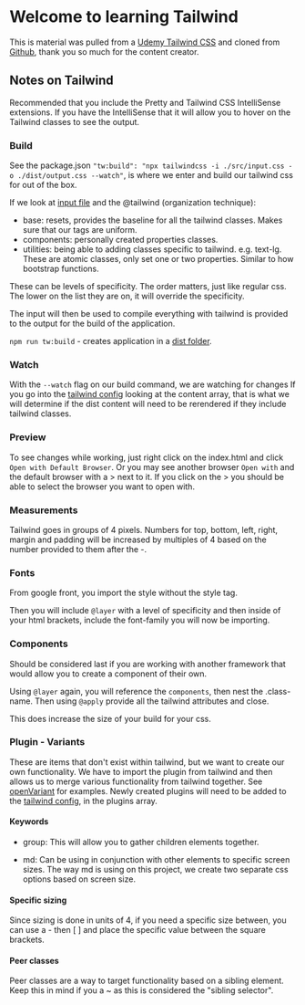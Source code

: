 # Welcome to learning Tailwind

This is material was pulled from a [Udemy Tailwind CSS](https://www.udemy.com/course/tailwind-css-zero-to-hero/learn/lecture/34264324#overview) and cloned from [Github](https://github.com/tomphill/tailwind-course-starter), thank you so much for the content creator.

## Notes on Tailwind

Recommended that you include the Pretty and Tailwind CSS IntelliSense extensions.
If you have the IntelliSense that it will allow you to hover on the Tailwind classes to see the output.

### Build

See the package.json `"tw:build": "npx tailwindcss -i ./src/input.css -o ./dist/output.css --watch"`, is where we enter and build our tailwind css for out of the box.

If we look at [input file](./src/input.css) and the @tailwind (organization technique):

- base: resets, provides the baseline for all the tailwind classes. Makes sure that our tags are uniform.
- components: personally created properties classes.
- utilities: being able to adding classes specific to tailwind. e.g. text-lg. These are atomic classes, only set one or two properties. Similar to how bootstrap functions.

These can be levels of specificity. The order matters, just like regular css. The lower on the list they are on, it will override the specificity.

The input will then be used to compile everything with tailwind is provided to the output for the build of the application.

`npm run tw:build` - creates application in a [dist folder](./dist/output.css).

### Watch

With the `--watch` flag on our build command, we are watching for changes   If you go into the [tailwind config](./tailwind.config.js) looking at the content array, that is what we will determine if the dist content will need to be rerendered if they include tailwind classes.

### Preview

To see changes while working, just right click on the index.html and click `Open with Default Browser`. Or you may see another browser `Open with` and the default browser with a > next to it. If you click on the > you should be able to select the browser you want to open with.

### Measurements

Tailwind goes in groups of 4 pixels. Numbers for top, bottom, left, right, margin and padding will be increased by multiples of 4 based on the number provided to them after the -.

### Fonts

From google front, you import the style without the style tag.

Then you will include `@layer` with a level of specificity and then inside of your html brackets, include the font-family you will now be importing.

### Components

Should be considered last if you are working with another framework that would allow you to create a component of their own.

Using `@layer` again, you will reference the `components`, then nest the .class-name. Then using `@apply` provide all the tailwind attributes and close.

This does increase the size of your build for your css.

### Plugin - Variants

These are items that don't exist within tailwind, but we want to create our own functionality. We have to import the plugin from tailwind and then allows us to merge various functionality from tailwind together. See [openVariant](./plugins/openVariant.js) for examples.
Newly created plugins will need to be added to the [tailwind config](./tailwind.config.js), in the plugins array.

#### Keywords

- group: This will allow you to gather children elements together.

- md: Can be using in conjunction with other elements to specific screen sizes.
The way md is using on this project, we create two separate css options based on screen size.

#### Specific sizing

Since sizing is done in units of 4, if you need a specific size between, you can use a - then [ ] and place the specific value between the square brackets.

#### Peer classes

Peer classes are a way to target functionality based on a sibling element.
Keep this in mind if you a ~ as this is considered the "sibling selector".
